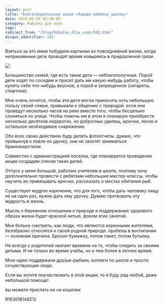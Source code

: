 ```yaml
---
layout: post
title: "Благотворительная акция «Подари ребенку удочку»"
date: 2013-05-25 02:39:05
category: Рыбалка для всех
tags:
redirect_from: "/blog/Ribalka_dlia_vseh/592.html"
disqus_identifier: 592
---
```

Взяться за это меня побудили картинки из повседневной жизни, когда
неприкаянные дети проводят время ковыряясь в придорожной грязи.

![](http://fishingguru.ru/uploads/images/00/00/01/2013/05/24/970a87.jpg)

Большинство семей, где есть такие дети — неблагополучные. Порой дети
ходят по соседям и просят дать им какую-нибудь работу, чтобы купить себе
что-нибудь вкусное, а порой и запрещенное (сигареты, спиртное).

Мне очень хочется, чтобы эти дети могли приносить хоть небольшую пользу
своей семье, привыкали к общению с природой. если они проведут несколько
часов на реке вместо того, чтобы бесцельно слоняться по улице. Чтобы
помочь им в этом я планирую приобрести несколько десятков недорогих, но
добротных удилищ, крючки, лески и остальное необходимое снаряжение.

Обо всех своих действиях буду делать фотоотчеты. думаю, что привыкнув к
ловле на удочку, они не захотят заниматься браконьерством.

Совместно с администрацией поселка, где планируется проведение акции
создадим списки таких детей.

Отпуск у меня большой, работаю учителем в школе, поэтому хочу
дополнительно провести с ребятами небольшие мастер-классы, чтобы научить
их привязывать крючки, рассказать о местах обитания рыб.

Существует мудрое изречение, что для того, чтобы дать человеку пищу не
на один раз, нужно дать ему удочку. Думаю претворить эту мудрость в
жизнь.

Мысль о бережном отношении к природе и поддержанию здорового образа
жизни будет красной нитью, фоном этих занятий.

Мне больно смотреть, как люди, что являются коренными жителями,
безобразно относятся к своей родной природе. пробелы в воспитании —
основная причина. Бросил бумажку, потом пакет, потом бутылку.

Не всегда у родителей хватает времени на то, чтобы следить за своими
детьми. И не только во время учебы, но и тем более в летнее время.

Мою идею поддержали друзья-рыбаки, коллеги по школе и просто
сочувствующие люди.

Если вы хотите поучаствовать в этой акции, то я буду рад любой, даже
небольшой помощи!

вы можете прислать ее на кошелек

R163018148212
